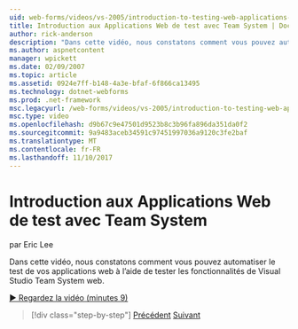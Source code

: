 ```yaml
---
uid: web-forms/videos/vs-2005/introduction-to-testing-web-applications-with-team-system
title: Introduction aux Applications Web de test avec Team System | Documents Microsoft
author: rick-anderson
description: "Dans cette vidéo, nous constatons comment vous pouvez automatiser le test de vos applications web à l’aide de tester les fonctionnalités de Visual Studio Team System web."
ms.author: aspnetcontent
manager: wpickett
ms.date: 02/09/2007
ms.topic: article
ms.assetid: 0924e7ff-b148-4a3e-bfaf-6f866ca13495
ms.technology: dotnet-webforms
ms.prod: .net-framework
msc.legacyurl: /web-forms/videos/vs-2005/introduction-to-testing-web-applications-with-team-system
msc.type: video
ms.openlocfilehash: d9b67c9e47501d9523b8c3b96fa896da351da0f2
ms.sourcegitcommit: 9a9483aceb34591c97451997036a9120c3fe2baf
ms.translationtype: MT
ms.contentlocale: fr-FR
ms.lasthandoff: 11/10/2017
---
```

<a name="introduction-to-testing-web-applications-with-team-system"></a>Introduction aux Applications Web de test avec Team System
====================
par Eric Lee

Dans cette vidéo, nous constatons comment vous pouvez automatiser le test de vos applications web à l’aide de tester les fonctionnalités de Visual Studio Team System web.

[&#9654; Regardez la vidéo (minutes 9)](https://channel9.msdn.com/Blogs/ASP-NET-Site-Videos/introduction-to-testing-web-applications-with-team-system)

>[!div class="step-by-step"]
[Précédent](introduction-to-unit-testing-with-team-system.md)
[Suivant](introduction-to-load-testing-web-applications-with-team-system.md)
